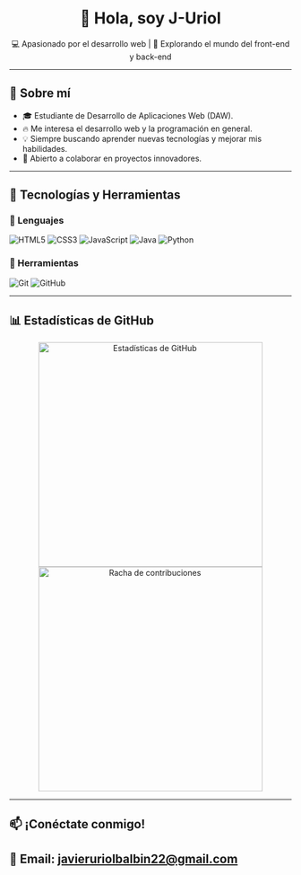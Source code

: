 <h1 align="center">👋 Hola, soy J-Uriol</h1>

<p align="center">
  💻 Apasionado por el desarrollo web | 🚀 Explorando el mundo del front-end y back-end
</p>

---

## 👀 Sobre mí  

- 🎓 Estudiante de Desarrollo de Aplicaciones Web (DAW).  
- 🔥 Me interesa el desarrollo web y la programación en general.  
- 💡 Siempre buscando aprender nuevas tecnologías y mejorar mis habilidades.  
- 🤝 Abierto a colaborar en proyectos innovadores.  

---

## 🚀 Tecnologías y Herramientas  

### 🔹 Lenguajes  
![HTML5](https://img.shields.io/badge/HTML5-E34F26?style=for-the-badge&logo=html5&logoColor=white)
![CSS3](https://img.shields.io/badge/CSS3-1572B6?style=for-the-badge&logo=css3&logoColor=white)
![JavaScript](https://img.shields.io/badge/JavaScript-F7DF1E?style=for-the-badge&logo=javascript&logoColor=black)
![Java](https://img.shields.io/badge/Java-007396?style=for-the-badge&logo=java&logoColor=white)
![Python](https://img.shields.io/badge/Python-3776AB?style=for-the-badge&logo=python&logoColor=white)

### 🔹 Herramientas  
![Git](https://img.shields.io/badge/Git-F05032?style=for-the-badge&logo=git&logoColor=white)
![GitHub](https://img.shields.io/badge/GitHub-181717?style=for-the-badge&logo=github&logoColor=white)

---

## 📊 Estadísticas de GitHub  

<p align="center">
  <img src="https://github-readme-stats.vercel.app/api?username=J-Uriol&show_icons=true&theme=radical" alt="Estadísticas de GitHub" width="400"/>
  <img src="https://github-readme-streak-stats.herokuapp.com/?user=J-Uriol&theme=radical" alt="Racha de contribuciones" width="400"/>
</p>

---

## 📫 ¡Conéctate conmigo!  
📧 **Email:** [javieruriolbalbin22@gmail.com](mailto:javieruriolbalbin22@gmail.com)
---

